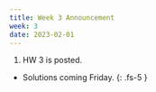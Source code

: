 ```yaml
---
title: Week 3 Announcement
week: 3
date: 2023-02-01
---
```


1. HW 3 is posted.
  - Solutions coming Friday.
{: .fs-5 }
